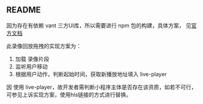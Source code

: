 ## README

因为存在有依赖 vant 三方UI库，所以需要进行 npm 包的构建，具体方案， 见[官方文档](https://developers.weixin.qq.com/miniprogram/dev/devtools/npm.html)



此录像回放拖拽的实现方案为：

1. 加载 录像片段
2. 监听用户移动
3. 根据用户动作，判断起始时间，获取新播放地址填入 live-player



因 使用 live-player，故开发者需判断小程序主体是否存在该资质，如若不可行，可参见上诉实现方案，使用hls链接的方式进行替换。